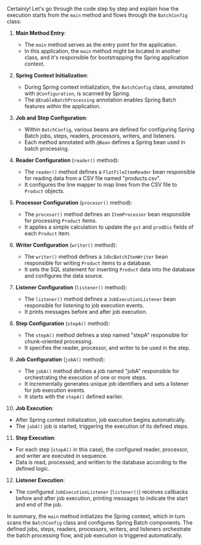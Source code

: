 Certainly! Let's go through the code step by step and explain how the execution starts from the `main` method and flows through the `BatchConfig` class:

1. **Main Method Entry**:
   - The `main` method serves as the entry point for the application.
   - In this application, the `main` method might be located in another class, and it's responsible for bootstrapping the Spring application context.

2. **Spring Context Initialization**:
   - During Spring context initialization, the `BatchConfig` class, annotated with `@Configuration`, is scanned by Spring.
   - The `@EnableBatchProcessing` annotation enables Spring Batch features within the application.

3. **Job and Step Configuration**:
   - Within `BatchConfig`, various beans are defined for configuring Spring Batch jobs, steps, readers, processors, writers, and listeners.
   - Each method annotated with `@Bean` defines a Spring bean used in batch processing.

4. **Reader Configuration** (`reader()` method):
   - The `reader()` method defines a `FlatFileItemReader` bean responsible for reading data from a CSV file named "products.csv".
   - It configures the line mapper to map lines from the CSV file to `Product` objects.

5. **Processor Configuration** (`procesor()` method):
   - The `procesor()` method defines an `ItemProcessor` bean responsible for processing `Product` items.
   - It applies a simple calculation to update the `gst` and `prodDis` fields of each `Product` item.

6. **Writer Configuration** (`writer()` method):
   - The `writer()` method defines a `JdbcBatchItemWriter` bean responsible for writing `Product` items to a database.
   - It sets the SQL statement for inserting `Product` data into the database and configures the data source.

7. **Listener Configuration** (`listener()` method):
   - The `listener()` method defines a `JobExecutionListener` bean responsible for listening to job execution events.
   - It prints messages before and after job execution.

8. **Step Configuration** (`stepA()` method):
   - The `stepA()` method defines a step named "stepA" responsible for chunk-oriented processing.
   - It specifies the reader, processor, and writer to be used in the step.

9. **Job Configuration** (`jobA()` method):
   - The `jobA()` method defines a job named "jobA" responsible for orchestrating the execution of one or more steps.
   - It incrementally generates unique job identifiers and sets a listener for job execution events.
   - It starts with the `stepA()` defined earlier.

10. **Job Execution**:
   - After Spring context initialization, job execution begins automatically.
   - The `jobA()` job is started, triggering the execution of its defined steps.

11. **Step Execution**:
   - For each step (`stepA()` in this case), the configured reader, processor, and writer are executed in sequence.
   - Data is read, processed, and written to the database according to the defined logic.

12. **Listener Execution**:
   - The configured `JobExecutionListener` (`listener()`) receives callbacks before and after job execution, printing messages to indicate the start and end of the job.

In summary, the `main` method initializes the Spring context, which in turn scans the `BatchConfig` class and configures Spring Batch components. The defined jobs, steps, readers, processors, writers, and listeners orchestrate the batch processing flow, and job execution is triggered automatically.
